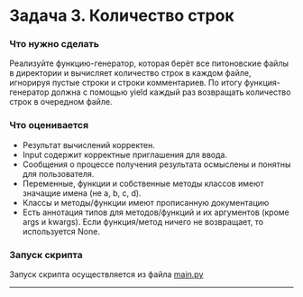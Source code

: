 # Задача 3. Количество строк
### Что нужно сделать

Реализуйте функцию-генератор, которая берёт все питоновские файлы в директории и вычисляет количество строк в каждом файле, игнорируя пустые строки и строки комментариев. По итогу функция-генератор должна с помощью yield каждый раз возвращать количество строк в очередном файле.
### Что оценивается

* Результат вычислений корректен.
* Input содержит корректные приглашения для ввода. 
* Сообщения о процессе получения результата осмыслены и понятны для пользователя.
* Переменные, функции и собственные методы классов имеют значащие имена (не a, b, c, d).
* Классы и методы/функции имеют прописанную документацию
* Есть аннотация типов для методов/функций и их аргументов (кроме args и kwargs). Если функция/метод ничего не возвращает, то используется None.

### Запуск скрипта
Запуск скрипта осуществляется из файла [main.py](main.py)
***

